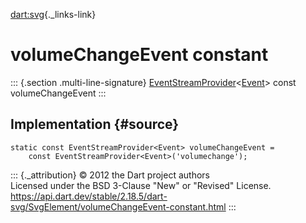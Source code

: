 [dart:svg](../../dart-svg/dart-svg-library){._links-link}

volumeChangeEvent constant
==========================

::: {.section .multi-line-signature}
[EventStreamProvider](../../dart-html/eventstreamprovider-class)\<[Event](../../dart-html/event-class)\>
const volumeChangeEvent
:::

Implementation {#source}
--------------

``` {.language-dart data-language="dart"}
static const EventStreamProvider<Event> volumeChangeEvent =
    const EventStreamProvider<Event>('volumechange');
```

::: {._attribution}
© 2012 the Dart project authors\
Licensed under the BSD 3-Clause \"New\" or \"Revised\" License.\
<https://api.dart.dev/stable/2.18.5/dart-svg/SvgElement/volumeChangeEvent-constant.html>
:::
